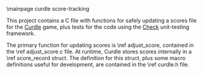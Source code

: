 
<!--
##########################
## DO NOT SUBMIT THIS FILE
##########################
-->

\mainpage curdle score-tracking

This project contains a C file with functions for safely updating
a scores file for the [Curdle](https://gumbo.systems/curdle/)
game, plus tests for the code using the [Check][libcheck]
unit-testing framework.

[libcheck]: https://libcheck.github.io/check/index.html

The primary function for updating scores
is \ref adjust_score, contained in the \ref adjust_score.c file.
At runtime, Curdle stores scores internally in
a \ref score_record struct. The definition for this struct,
plus some macro definitions useful for development,
are contained in the \ref curdle.h file.




